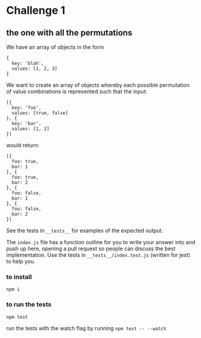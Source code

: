 # Challenge 1
## the one with all the permutations

We have an array of objects in the form

```
{
  key: 'blah',
  values: [1, 2, 3]
}
```

We want to create an array of objects whereby each possible permutation of value combinations is represented such that the input:

```
[{
  key: 'foo',
  values: [true, false]
}, {
  key: 'bar',
  values: [1, 2]
}]
```

would return:

```
[{
  foo: true,
  bar: 1
}, {
  foo: true,
  bar: 2
}, {
  foo: false,
  bar: 1
}, {
  foo: false,
  bar: 2
}]
```

See the tests in `__tests__` for examples of the expected output.

The `index.js` file has a function outline for you to write your answer into and push up here, opening a pull request so people can discuss the best implementation. Use the tests in `__tests__/index.test.js` (written for jest) to help you.

### to install

`npm i`

### to run the tests

`npm test`

run the tests with the watch flag by running `npm test -- --watch`
